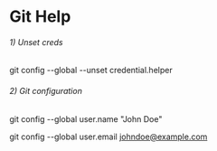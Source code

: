 # Git Help
###### 1) Unset creds 
git config --global --unset credential.helper

###### 2) Git configuration
git config --global user.name "John Doe"

git config --global user.email johndoe@example.com
